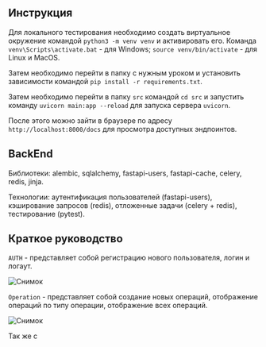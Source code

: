 ## Инструкция
Для локального тестирования необходимо создать виртуальное окружение командой `python3 -m venv venv` и активировать его. Команда `venv\Scripts\activate.bat` - для Windows; `source venv/bin/activate` - для Linux и MacOS.

Затем необходимо перейти в папку с нужным уроком и установить зависимости командой `pip install -r requirements.txt`.

Затем необходимо перейти в папку `src` командой `cd src` и запустить команду `uvicorn main:app --reload` для запуска сервера `uvicorn`. 

После этого можно зайти в браузере по адресу `http://localhost:8000/docs` для просмотра доступных эндпоинтов.

## BackEnd
Библиотеки: alembic, sqlalchemy, fastapi-users, fastapi-cache, celery, redis, jinja.

Технологии: аутентификация пользователей (fastapi-users), кэширование запросов (redis), отложенные задачи (celery + redis), тестирование (pytest).

## Краткое руководство
`AUTH` - представляет собой регистрацию нового пользователя, логин и логаут.

![Снимок](https://github.com/Volotova/FastAPI_invest/assets/118131020/9d99da7e-e565-405b-864f-33ee320c2cae)

`Operation` - представляет собой создание новых операций, отображение операций по типу операции, отображение всех операций.

![Снимок](https://github.com/Volotova/FastAPI_invest/assets/118131020/bbabc075-f857-4dd1-87f4-2db8be936eae)

Так же с

